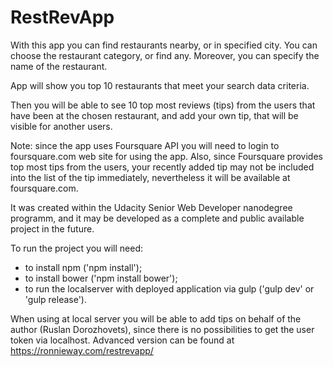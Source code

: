 # RestRevApp

With this app you can find restaurants nearby, or in specified city. You can choose the restaurant category, or find any. Moreover, you can specify the name of the restaurant.

App will show you top 10 restaurants that meet your search data criteria.

Then you will be able to see 10 top most reviews (tips) from the users that have been at the chosen restaurant, and add your own tip, that will be visible for another users.

Note: since the app uses Foursquare API you will need to login to foursquare.com web site for using the app. Also, since Foursquare provides top most tips from the users, your recently added tip may not be included into the list of the tip immediately, nevertheless it will be available at foursquare.com.

It was created within the Udacity Senior Web Developer nanodegree programm, and it may be developed as a complete and public available project in the future.


To run the project you will need:
- to install npm ('npm install');
- to install bower ('npm install bower');
- to run the localserver with deployed application via gulp ('gulp dev' or 'gulp release').

When using at local server you will be able to add tips on behalf of the author (Ruslan Dorozhovets), since there is no possibilities to get the user token via localhost. Advanced version can be found at https://ronnieway.com/restrevapp/